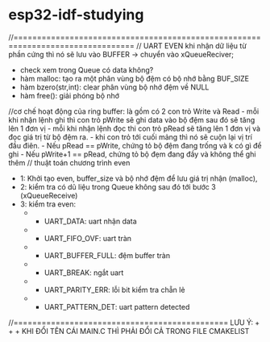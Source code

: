 # esp32-idf-studying

//================================================================================
//          UART EVEN
khi nhận dữ liệu từ phần cứng thì nó sẽ lưu vào BUFFER -> chuyển vào xQueueReciver;

+ check xem trong Queue có data không?
+ hàm malloc: tạo ra một phân vùng bộ đệm có bộ nhớ bằng BUF_SIZE
+ hàm bzero(str,int): clear phân vùng bộ nhớ đệm về NULL
+ hàm free(): giải phóng bộ nhớ

//cơ chế hoạt động của ring buffer: là gồm có 2 con trỏ Write và Read
    -   mỗi khi nhận lệnh ghi thì con trỏ pWrite sẽ ghi data vào bộ đệm sau đó sẽ tăng lên 1 đơn vị
    - mỗi khi  nhận lệnh đọc thi con trỏ pRead sẽ tăng lên 1 đơn vị và đọc giá trị từ bộ đệm ra. 
    - khi con trỏ tới cuối mảng thì nó sẽ cuộn lại vị trí đầu điên.
    - Nếu pRead == pWrite, chứng tỏ bộ đệm đang trống và k có gì để ghi
    - Nếu pWrite+1 == pRead, chứng tỏ bộ đẹm đang đầy và không thể ghi thêm
// thuật toán chương trình even

+ 1: Khởi tạo even, buffer_size và bộ nhớ đệm để lưu giá trị nhận (malloc), 
+ 2: kiểm tra có dũ liệu trong Queue không sau đó tới bước 3 (xQueueReceive)
+ 3: kiểm tra even:
    + + UART_DATA: uart nhận data
    + + UART_FIFO_OVF: uart tràn 
    + + UART_BUFFER_FULL: đệm buffer tràn
    + + UART_BREAK: ngắt uart
    + + UART_PARITY_ERR: lỗi bit kiểm tra chẵn lẻ
    + + UART_PATTERN_DET: uart pattern detected

//==============================================
 LƯU Ý:
    + + + KHI ĐỔI TÊN CÁI MAIN.C THÌ PHẢI ĐỔI CẢ TRONG FILE CMAKELIST